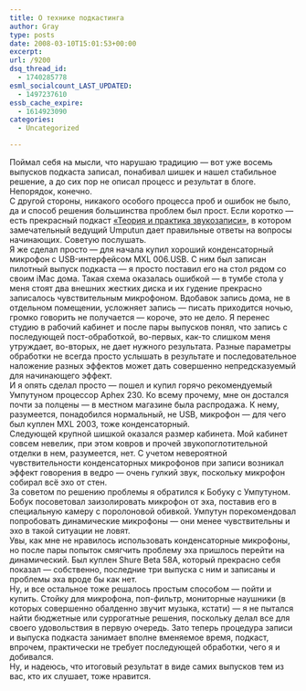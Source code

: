 ```yaml
---
title: О технике подкастинга
author: Gray
type: posts
date: 2008-03-10T15:01:53+00:00
excerpt:
url: /9200
dsq_thread_id:
  - 1740285778
esml_socialcount_LAST_UPDATED:
  - 1497237610
essb_cache_expire:
  - 1614923090
categories:
  - Uncategorized

---
```








Поймал себя на мысли, что нарушаю традицию &#8212; вот уже восемь выпусков подкаста записал, понабивал шишек и нашел стабильное решение, а до сих пор не описал процесс и результат в блоге. Непорядок, конечно.  
С другой стороны, никакого особого процесса проб и ошибок не было, да и способ решения большинства проблем был прост. Если коротко &#8212; есть прекрасный подкаст <a href="http://tipz.umputun.com/" target="_blank">&#171;Теория и практика звукозаписи&#187;</a>, в котором замечательный ведущий Umputun дает правильные ответы на вопросы начинающих. Советую послушать.  
Я же сделал просто &#8212; для начала купил хороший конденсаторный микрофон с USB-интерфейсом MXL 006.USB. С ним был записан пилотный выпуск подкаста &#8212; я просто поставил его на стол рядом со своим iMac дома. Такая схема оказалась ошибкой &#8212; в тумбе стола у меня стоят два внешних жестких диска и их гудение прекрасно записалось чувствительным микрофоном. Вдобавок запись дома, не в отдельном помещении, усложняет запись &#8212; писать приходится ночью, громко говорить не получается &#8212; короче, это не дело. Я перенес студию в рабочий кабинет и после пары выпусков понял, что запись с последующей пост-обработкой, во-первых, как-то слишком меня утруждает, во-вторых, не дает нужного результата. Разные параметры обработки не всегда просто услышать в результате и последовательное наложение разных эффектов может дать совершенно непредсказуемый для начинающего эффект.  
И я опять сделал просто &#8212; пошел и купил горячо рекомендуемый Умпутуном процессор Aphex 230. Ко всему прочему, мне он достался почти за полцены &#8212; в местном магазине была распродажа. К нему, разумеется, понадобился нормальный, не USB, микрофон &#8212; для чего был куплен MXL 2003, тоже конденсаторный.  
Следующей крупной шишкой оказался размер кабинета. Мой кабинет совсем невелик, при этом ковров и прочей звукопоглотительной отделки в нем, разумеется, нет. С учетом невероятной чувствительности конденсаторных микрофонов при записи возникал эффект говорения в ведро &#8212; очень гулкий звук, поскольку микрофон собирал всё эхо от стен.  
За советом по решению проблемы я обратился к Бобуку с Умпутуном. Бобук посоветовал заизолировать микрофон от эха, поставив его в специальную камеру с поролоновой обивкой. Умпутун порекомендовал попробовать динамические микрофоны &#8212; они менее чувствительны и эхо в такой ситуации не ловят.  
Увы, как мне не нравилось использовать конденсаторные микрофоны, но после пары попыток смягчить проблему эха пришлось перейти на динамический. Был куплен Shure Beta 58A, который прекрасно себя показал &#8212; собственно, последние три выпуска с ним и записаны и проблемы эха вроде бы как нет.  
Ну, и все остальное тоже решалось простым способом &#8212; пойти и купить. Стойку для микрофона, поп-фильтр, мониторные наушники (в которых совершенно обалденно звучит музыка, кстати) &#8212; я не пытался найти бюджетные или суррогатные решения, поскольку делал все для своего удовольствия в первую очередь. Зато теперь процедура записи и выпуска подкаста занимает вполне вменяемое время, подкаст, впрочем, практически не требует последующей обработки, чего я и добивался.  
Ну, и надеюсь, что итоговый результат в виде самих выпусков тем из вас, кто их слушает, тоже нравится.